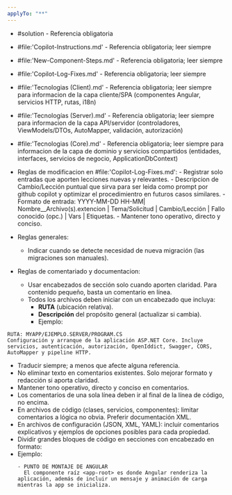```yaml
---
applyTo: "**"
---
```


- #solution - Referencia obligatoria
- #file:'Copilot-Instructions.md' - Referencia obligatoria; leer siempre
- #file:'New-Component-Steps.md' - Referencia obligatoria; leer siempre
- #file:'Copilot-Log-Fixes.md' - Referencia obligatoria; leer siempre
- #file:'Tecnologias (Client).md' - Referencia obligatoria; leer siempre para informacion de la capa cliente/SPA (componentes Angular, servicios HTTP, rutas, i18n)
- #file:'Tecnologías (Server).md' - Referencia obligatoria; leer siempre para informacion de la capa API/servidor (controladores, ViewModels/DTOs, AutoMapper, validación, autorización)
- #file:'Tecnologias (Core).md' - Referencia obligatoria; leer siempre para informacion de la capa de dominio y servicios compartidos (entidades, interfaces, servicios de negocio, ApplicationDbContext)

- Reglas de modificacion en #file:'Copilot-Log-Fixes.md': 
        - Registrar solo entradas que aporten lecciones nuevas y relevantes.
        - Descripcion de  Cambio/Lección puntual que sirva para ser leida como prompt por github copilot y optimizar el procedimientro en futuros casos similares.
        - Formato de entrada: YYYY-MM-DD HH-MM| Nombre__Archivo(s).extencion | Tema/Solicitud | Cambio/Lección | Fallo conocido (opc.) | Vars | Etiquetas.
        - Mantener tono operativo, directo y conciso.

- Reglas generales:
    - Indicar cuando se detecte necesidad de nueva migración (las migraciones son manuales).

- Reglas de comentariado y documentacion:
    - Usar encabezados de sección solo cuando aporten claridad. Para contenido pequeño, basta un comentario en línea. 
    - Todos los archivos deben iniciar con un encabezado que incluya:
        - **RUTA** (ubicación relativa).
        - **Descripción** del propósito general (actualizar si cambia).
        - Ejemplo:
```
RUTA: MYAPP/EJEMPLO.SERVER/PROGRAM.CS
Configuración y arranque de la aplicación ASP.NET Core. Incluye servicios, autenticación, autorización, OpenIddict, Swagger, CORS, AutoMapper y pipeline HTTP.
```
- Traducir siempre; a menos que afecte alguna referencia.
- No eliminar texto en comentarios existentes. Solo mejorar formato y redacción si aporta claridad.
- Mantener tono operativo, directo y conciso en comentarios.
- Los comentarios de una sola línea deben ir al final de la línea de código, no encima.
- En archivos de código (clases, servicios, componentes): limitar comentarios a lógica no obvia. Preferir documentación XML.
- En archivos de configuración (JSON, XML, YAML): incluir comentarios explicativos y ejemplos de opciones posibles para cada propiedad.
- Dividir grandes bloques de código en secciones con encabezado en formato:
- Ejemplo:
  ```
  - PUNTO DE MONTAJE DE ANGULAR
    El componente raíz <app-root> es donde Angular renderiza la aplicación, además de incluir un mensaje y animación de carga mientras la app se inicializa.
  ```
